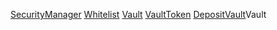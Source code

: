 [SecurityManager](SecurityManager.md)
[Whitelist](Whitelist.md)
[Vault](Vault.md)
[VaultToken](VaultToken.md)
[DepositVault](DepositVault.md)Vault